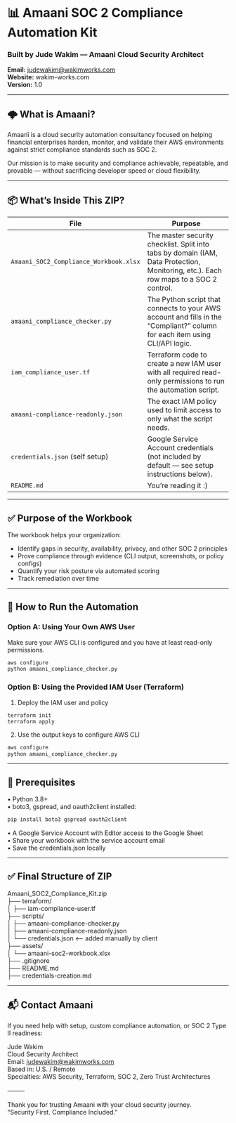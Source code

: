 # 📊 Amaani SOC 2 Compliance Automation Kit

### Built by Jude Wakim — Amaani Cloud Security Architect  
**Email:** judewakim@wakimworks.com  
**Website:** wakim-works.com  <br>
**Version:** 1.0

---

## 🌩️ What is Amaani?

Amaanī is a cloud security automation consultancy focused on helping financial enterprises harden, monitor, and validate their AWS environments against strict compliance standards such as SOC 2.

Our mission is to make security and compliance achievable, repeatable, and provable — without sacrificing developer speed or cloud flexibility.

---

## 📦 What’s Inside This ZIP?

| File | Purpose |
|------|---------|
| `Amaani_SOC2_Compliance_Workbook.xlsx` | The master security checklist. Split into tabs by domain (IAM, Data Protection, Monitoring, etc.). Each row maps to a SOC 2 control. |
| `amaani_compliance_checker.py` | The Python script that connects to your AWS account and fills in the “Compliant?” column for each item using CLI/API logic. |
| `iam_compliance_user.tf` | Terraform code to create a new IAM user with all required read-only permissions to run the automation script. |
| `amaani-compliance-readonly.json` | The exact IAM policy used to limit access to only what the script needs. |
| `credentials.json` (self setup) | Google Service Account credentials (not included by default — see setup instructions below). |
| `README.md` | You’re reading it :) |

---

## ✅ Purpose of the Workbook

The workbook helps your organization:
- Identify gaps in security, availability, privacy, and other SOC 2 principles
- Prove compliance through evidence (CLI output, screenshots, or policy configs)
- Quantify your risk posture via automated scoring
- Track remediation over time

---

## 🧪 How to Run the Automation

### Option A: Using Your Own AWS User
Make sure your AWS CLI is configured and you have at least read-only permissions.

```bash
aws configure
python amaani_compliance_checker.py
```

### Option B: Using the Provided IAM User (Terraform)
1. Deploy the IAM user and policy
```hcl 
terraform init
terraform apply
```

2. Use the output keys to configure AWS CLI

```bash
aws configure
python amaani_compliance_checker.py
```

---

## 🧰 Prerequisites
•	Python 3.8+ <br>
•	boto3, gspread, and oauth2client installed:

```bash
pip install boto3 gspread oauth2client
```

•	A Google Service Account with Editor access to the Google Sheet <br>
•	Share your workbook with the service account email <br>
•	Save the credentials.json locally <br>


---

## ✅ Final Structure of ZIP

Amaani_SOC2_Compliance_Kit.zip <br>
├── terraform/ <br>
│   ├── iam-compliance-user.tf <br>
├── scripts/ <br>
│   ├── amaani-compliance-checker.py <br>
│   ├── amaani-compliance-readonly.json <br>
│   └── credentials.json  <-- added manually by client <br>
├── assets/ <br>
│   └── amaani-soc2-workbook.xlsx <br>
├── .gitignore <br>
├── README.md <br>
├── credentials-creation.md <br>

---

## 📬 Contact Amaani
If you need help with setup, custom compliance automation, or SOC 2 Type II readiness:

Jude Wakim <br>
Cloud Security Architect <br>
Email: judewakim@wakimworks.com <br>
Based in: U.S. / Remote <br>
Specialties: AWS Security, Terraform, SOC 2, Zero Trust Architectures <br>

⸻

Thank you for trusting Amaani with your cloud security journey. <br>
“Security First. Compliance Included.” <br>
